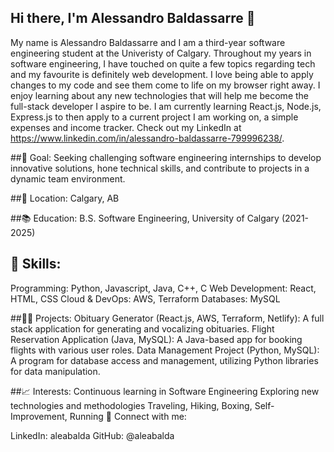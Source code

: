 ## Hi there, I'm Alessandro Baldassarre 👋

My name is Alessandro Baldassarre and I am a third-year software engineering student at the Univeristy of Calgary. Throughout my years in software engineering, I have touched on quite a few topics regarding tech and my favourite is definitely web development. I love being able to apply changes to my code and see them come to life on my browser right away. I enjoy learning about any new technologies that will help me become the full-stack developer I aspire to be. I am currently learning React.js, Node.js, Express.js to then apply to a current project I am working on, a simple expenses and income tracker. Check out my LinkedIn at https://www.linkedin.com/in/alessandro-baldassarre-799996238/.

##🎯 Goal: 
Seeking challenging software engineering internships to develop innovative solutions, hone technical skills, and contribute to projects in a dynamic team environment.

##📍 Location: 
Calgary, AB

##📚 Education: 
B.S. Software Engineering, University of Calgary (2021-2025)

## 🔧 Skills:

Programming: Python, Javascript, Java, C++, C
Web Development: React, HTML, CSS
Cloud & DevOps: AWS, Terraform
Databases: MySQL

##👨‍💻 Projects:
Obituary Generator (React.js, AWS, Terraform, Netlify): A full stack application for generating and vocalizing obituaries.
Flight Reservation Application (Java, MySQL): A Java-based app for booking flights with various user roles.
Data Management Project (Python, MySQL): A program for database access and management, utilizing Python libraries for data manipulation.

##📈 Interests:
Continuous learning in Software Engineering
Exploring new technologies and methodologies
Traveling, Hiking, Boxing, Self-Improvement, Running
🔗 Connect with me:

LinkedIn: aleabalda
GitHub: @aleabalda

